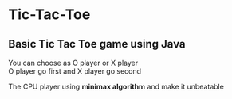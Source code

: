 # Tic-Tac-Toe
## Basic Tic Tac Toe game using Java

You can choose as O player or X player \
O player go first and X player go second

The CPU player using **minimax algorithm** and make it unbeatable
